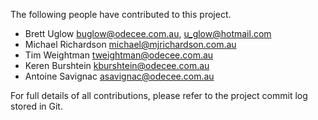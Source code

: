 The following people have contributed to this project.

* Brett Uglow <buglow@odecee.com.au>, <u_glow@hotmail.com>
* Michael Richardson <michael@mjrichardson.com.au>
* Tim Weightman <tweightman@odecee.com.au>
* Keren Burshtein <kburshtein@odecee.com.au>
* Antoine Savignac <asavignac@odecee.com.au>

For full details of all contributions, please refer to the project commit log stored in Git.
